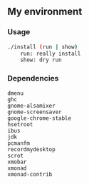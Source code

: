 ## My environment

### Usage
```bash
./install (run | show)
	run: really install
	show: dry run
```

### Dependencies
```
dmenu
ghc
gnome-alsamixer
gnome-screensaver
google-chrome-stable
hsetroot
ibus
jdk
pcmanfm
recordmydesktop
scrot
xmobar
xmonad
xmonad-contrib
```
